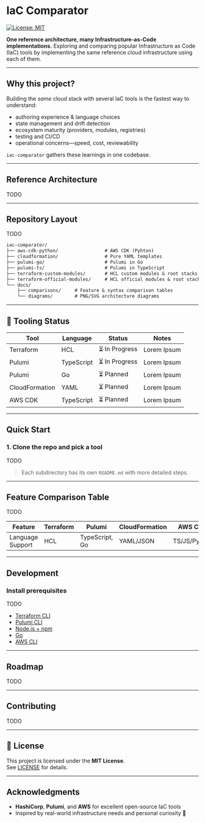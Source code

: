 # IaC Comparator

[![License: MIT](https://img.shields.io/badge/License-MIT-blue.svg)](LICENSE)

**One reference architecture, many Infrastructure-as-Code implementations.**
Exploring and comparing popular Infrastructure as Code (IaC) tools by implementing the same reference cloud infrastructure using each of them.

---

## Why this project?

Building the *same* cloud stack with several IaC tools is the fastest way to understand:
* authoring experience & language choices  
* state management and drift detection  
* ecosystem maturity (providers, modules, registries)  
* testing and CI/CD  
* operational concerns—speed, cost, reviewability

`iac-comparator` gathers these learnings in one codebase.

---

## Reference Architecture 
TODO

---

## Repository Layout
TODO

```txt
iac-comparator/
├── aws-cdk-python/                 # AWS CDK (Pyhton)
├── cloudformation/                 # Pure YAML templates
├── pulumi-go/                      # Pulumi in Go
├── pulumi-ts/                      # Pulumi in TypeScript
├── terraform-custom-modules/       # HCL custom modules & root stacks
├── terraform-official-modules/     # HCL official modules & root stacks
└── docs/
    ├── comparisons/     # Feature & syntax comparison tables
    └── diagrams/        # PNG/SVG architecture diagrams
```

---

## 🔧 Tooling Status

| Tool           | Language    | Status         | Notes                                          |
|----------------|-------------|----------------|------------------------------------------------|
| Terraform      | HCL         | ⏳ In Progress | Lorem Ipsum                                    | 
| Pulumi         | TypeScript  | ⏳ In Progress | Lorem Ipsum                                    |
| Pulumi         | Go          | ⏳ Planned     | Lorem Ipsum                                    |
| CloudFormation | YAML        | ⏳ Planned     | Lorem Ipsum                                    |
| AWS CDK        | TypeScript  | ⏳ Planned     | Lorem Ipsum                                    |

---

## Quick Start

### 1. Clone the repo and pick a tool

TODO

> Each subdirectory has its own `README.md` with more detailed steps.

---

## Feature Comparison Table

TODO

| Feature                  | Terraform  | Pulumi          | CloudFormation   | AWS CDK       |
|--------------------------|------------|------------------|------------------|---------------|
| Language Support         | HCL        | TypeScript, Go   | YAML/JSON        | TS/JS/Python  |


---

## Development

### Install prerequisites
TODO

- [Terraform CLI](https://developer.hashicorp.com/terraform/downloads)
- [Pulumi CLI](https://www.pulumi.com/docs/install/)
- [Node.js + npm](https://nodejs.org/)
- [Go](https://go.dev/)
- [AWS CLI](https://aws.amazon.com/cli/)

---

## Roadmap

TODO

---

## Contributing

TODO

---

## 📄 License

This project is licensed under the **MIT License**.  
See [LICENSE](LICENSE) for details.

---

## Acknowledgments

- **HashiCorp**, **Pulumi**, and **AWS** for excellent open-source IaC tools
- Inspired by real-world infrastructure needs and personal curiosity 🚀
